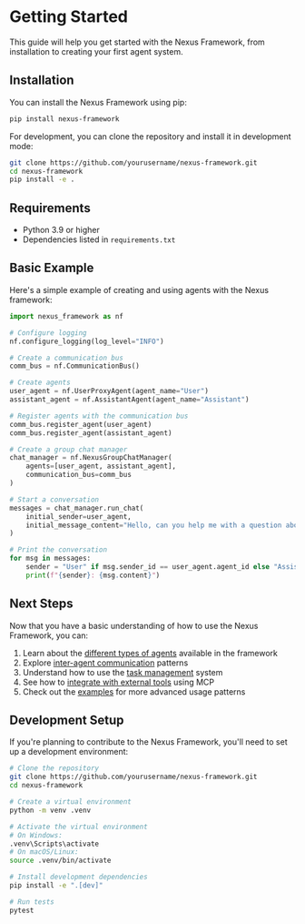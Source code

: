 # Getting Started

This guide will help you get started with the Nexus Framework, from installation to creating your first agent system.

## Installation

You can install the Nexus Framework using pip:

```bash
pip install nexus-framework
```

For development, you can clone the repository and install it in development mode:

```bash
git clone https://github.com/yourusername/nexus-framework.git
cd nexus-framework
pip install -e .
```

## Requirements

- Python 3.9 or higher
- Dependencies listed in `requirements.txt`

## Basic Example

Here's a simple example of creating and using agents with the Nexus framework:

```python
import nexus_framework as nf

# Configure logging
nf.configure_logging(log_level="INFO")

# Create a communication bus
comm_bus = nf.CommunicationBus()

# Create agents
user_agent = nf.UserProxyAgent(agent_name="User")
assistant_agent = nf.AssistantAgent(agent_name="Assistant")

# Register agents with the communication bus
comm_bus.register_agent(user_agent)
comm_bus.register_agent(assistant_agent)

# Create a group chat manager
chat_manager = nf.NexusGroupChatManager(
    agents=[user_agent, assistant_agent],
    communication_bus=comm_bus
)

# Start a conversation
messages = chat_manager.run_chat(
    initial_sender=user_agent,
    initial_message_content="Hello, can you help me with a question about Python?"
)

# Print the conversation
for msg in messages:
    sender = "User" if msg.sender_id == user_agent.agent_id else "Assistant"
    print(f"{sender}: {msg.content}")
```

## Next Steps

Now that you have a basic understanding of how to use the Nexus Framework, you can:

1. Learn about the [different types of agents](agents.md) available in the framework
2. Explore [inter-agent communication](communication.md) patterns
3. Understand how to use the [task management](task_management.md) system
4. See how to [integrate with external tools](mcp_integration.md) using MCP
5. Check out the [examples](examples.md) for more advanced usage patterns

## Development Setup

If you're planning to contribute to the Nexus Framework, you'll need to set up a development environment:

```bash
# Clone the repository
git clone https://github.com/yourusername/nexus-framework.git
cd nexus-framework

# Create a virtual environment
python -m venv .venv

# Activate the virtual environment
# On Windows:
.venv\Scripts\activate
# On macOS/Linux:
source .venv/bin/activate

# Install development dependencies
pip install -e ".[dev]"

# Run tests
pytest
```
